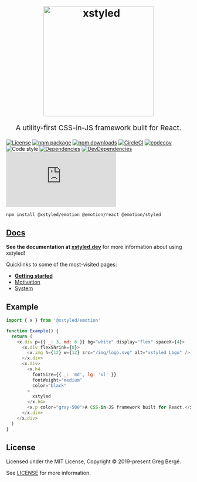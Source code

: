 <h1 align="center">
  <img src="https://raw.githubusercontent.com/gregberge/xstyled/master/resources/xstyled-logo.jpg" alt="xstyled" title="xstyled" width="300">
</h1>
<p align="center" style="font-size: 1.2rem;">A utility-first CSS-in-JS framework built for React.</p>

[![License](https://img.shields.io/npm/l/@xstyled/emotion.svg)](https://github.com/gregberge/xstyled/blob/master/LICENSE)
[![npm package](https://img.shields.io/npm/v/@xstyled/emotion/latest.svg)](https://www.npmjs.com/package/@xstyled/emotion)
[![npm downloads](https://img.shields.io/npm/dm/@xstyled/emotion.svg)](https://www.npmjs.com/package/@xstyled/emotion)
[![CircleCI](https://circleci.com/gh/gregberge/xstyled.svg?style=svg)](https://circleci.com/gh/gregberge/xstyled)
[![codecov](https://codecov.io/gh/gregberge/xstyled/branch/master/graph/badge.svg)](https://codecov.io/gh/gregberge/xstyled)
![Code style](https://img.shields.io/badge/code_style-prettier-ff69b4.svg)
[![Dependencies](https://img.shields.io/david/gregberge/xstyled.svg?path=packages%2Femotion)](https://david-dm.org/gregberge/xstyled?path=packages/emotion)
[![DevDependencies](https://img.shields.io/david/dev/gregberge/xstyled.svg)](https://david-dm.org/gregberge/xstyled?type=dev)
[![Small size](https://img.badgesize.io/https://unpkg.com/@xstyled/emotion/dist/xstyled-emotion.min.js?compression=gzip)](https://unpkg.com/@xstyled/emotion/dist/xstyled-emotion.min.js)

```bash
npm install @xstyled/emotion @emotion/react @emotion/styled
```

## [Docs](https://xstyled.dev)

**See the documentation at [xstyled.dev](https://xstyled.dev)** for more information about using xstyled!

Quicklinks to some of the most-visited pages:

- [**Getting started**](https://xstyled.dev/docs/getting-started/)
- [Motivation](https://xstyled.dev/docs/motivation/)
- [System](https://xstyled.dev/docs/system/)

## Example

```js
import { x } from '@xstyled/emotion'

function Example() {
  return (
    <x.div p={{ _: 3, md: 6 }} bg="white" display="flex" spaceX={4}>
      <x.div flexShrink={0}>
        <x.img h={12} w={12} src="/img/logo.svg" alt="xstyled Logo" />
      </x.div>
      <x.div>
        <x.h4
          fontSize={{ _: 'md', lg: 'xl' }}
          fontWeight="medium"
          color="black"
        >
          xstyled
        </x.h4>
        <x.p color="gray-500">A CSS-in-JS framework built for React.</x.p>
      </x.div>
    </x.div>
  )
}
```

## License

Licensed under the MIT License, Copyright © 2019-present Greg Bergé.

See [LICENSE](./LICENSE) for more information.

